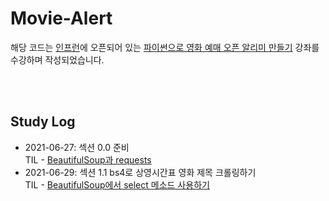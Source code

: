 # Movie-Alert

해당 코드는 [인프런](https://www.inflearn.com/)에 오픈되어 있는 [파이썬으로 영화 예매 오픈 알리미 만들기](https://inf.run/wwX8) 강좌를 수강하며 작성되었습니다.

<br></br>
## Study Log
* 2021-06-27: 섹션 0.0 준비 <br>
TIL - [BeautifulSoup과 requests](https://velog.io/@jisu0807/TIL-requests%EC%99%80-BeutifulSoup-%EB%9D%BC%EC%9D%B4%EB%B8%8C%EB%9F%AC%EB%A6%AC-%EC%82%AC%EC%9A%A9)
* 2021-06-29: 섹션 1.1 bs4로 상영시간표 영화 제목 크롤링하기 <br>
TIL - [BeautifulSoup에서 select 메소드 사용하기](https://velog.io/@jisu0807/%EC%9B%B9%ED%81%AC%EB%A1%A4%EB%A7%81-BeautifulSoup%EC%97%90%EC%84%9C-find%EC%99%80-select-%EC%82%AC%EC%9A%A9%ED%95%98%EA%B8%B0)

